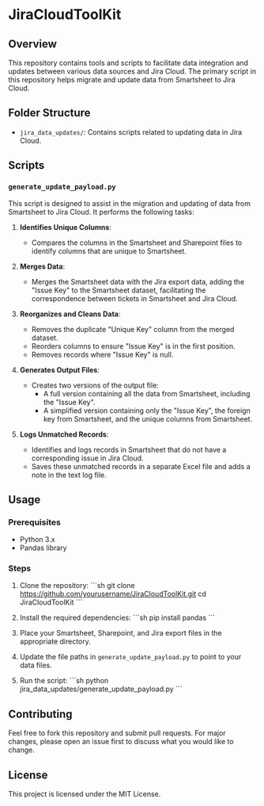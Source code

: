 
# JiraCloudToolKit

## Overview

This repository contains tools and scripts to facilitate data integration and updates between various data sources and Jira Cloud. The primary script in this repository helps migrate and update data from Smartsheet to Jira Cloud.

## Folder Structure

- `jira_data_updates/`: Contains scripts related to updating data in Jira Cloud.

## Scripts

### `generate_update_payload.py`

This script is designed to assist in the migration and updating of data from Smartsheet to Jira Cloud. It performs the following tasks:

1. **Identifies Unique Columns**:
   - Compares the columns in the Smartsheet and Sharepoint files to identify columns that are unique to Smartsheet.

2. **Merges Data**:
   - Merges the Smartsheet data with the Jira export data, adding the "Issue Key" to the Smartsheet dataset, facilitating the correspondence between tickets in Smartsheet and Jira Cloud.

3. **Reorganizes and Cleans Data**:
   - Removes the duplicate "Unique Key" column from the merged dataset.
   - Reorders columns to ensure "Issue Key" is in the first position.
   - Removes records where "Issue Key" is null.

4. **Generates Output Files**:
   - Creates two versions of the output file:
     - A full version containing all the data from Smartsheet, including the "Issue Key".
     - A simplified version containing only the "Issue Key", the foreign key from Smartsheet, and the unique columns from Smartsheet.

5. **Logs Unmatched Records**:
   - Identifies and logs records in Smartsheet that do not have a corresponding issue in Jira Cloud.
   - Saves these unmatched records in a separate Excel file and adds a note in the text log file.

## Usage

### Prerequisites

- Python 3.x
- Pandas library

### Steps

1. Clone the repository:
   \`\`\`sh
   git clone https://github.com/yourusername/JiraCloudToolKit.git
   cd JiraCloudToolKit
   \`\`\`

2. Install the required dependencies:
   \`\`\`sh
   pip install pandas
   \`\`\`

3. Place your Smartsheet, Sharepoint, and Jira export files in the appropriate directory.
4. Update the file paths in `generate_update_payload.py` to point to your data files.
5. Run the script:
   \`\`\`sh
   python jira_data_updates/generate_update_payload.py
   \`\`\`

## Contributing

Feel free to fork this repository and submit pull requests. For major changes, please open an issue first to discuss what you would like to change.

## License

This project is licensed under the MIT License.
